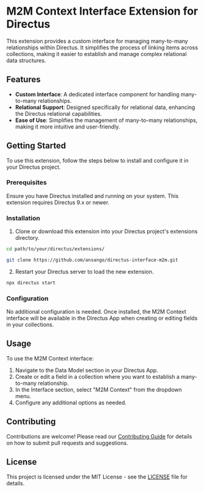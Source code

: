 # M2M Context Interface Extension for Directus

This extension provides a custom interface for managing many-to-many relationships within Directus. It simplifies the process of linking items across collections, making it easier to establish and manage complex relational data structures.

## Features

- **Custom Interface**: A dedicated interface component for handling many-to-many relationships.
- **Relational Support**: Designed specifically for relational data, enhancing the Directus relational capabilities.
- **Ease of Use**: Simplifies the management of many-to-many relationships, making it more intuitive and user-friendly.

## Getting Started

To use this extension, follow the steps below to install and configure it in your Directus project.

### Prerequisites

Ensure you have Directus installed and running on your system. This extension requires Directus 9.x or newer.

### Installation

1. Clone or download this extension into your Directus project's extensions directory.

```bash
cd path/to/your/directus/extensions/
```

```bash
git clone https://github.com/ansango/directus-interface-m2m.git
```

2. Restart your Directus server to load the new extension.

```bash
npx directus start
```

### Configuration

No additional configuration is needed. Once installed, the M2M Context interface will be available in the Directus App when creating or editing fields in your collections.

## Usage

To use the M2M Context interface:

1. Navigate to the Data Model section in your Directus App.
2. Create or edit a field in a collection where you want to establish a many-to-many relationship.
3. In the Interface section, select "M2M Context" from the dropdown menu.
4. Configure any additional options as needed.

## Contributing

Contributions are welcome! Please read our [Contributing Guide](CONTRIBUTING.md) for details on how to submit pull requests and suggestions.

## License

This project is licensed under the MIT License - see the [LICENSE](LICENSE.md) file for details.
